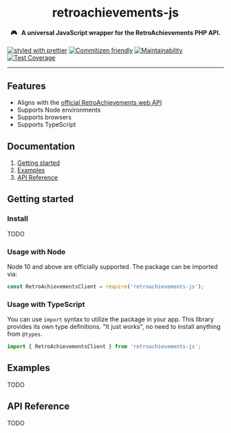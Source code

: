 <h1 align="center">
  retroachievements-js
</h1>

<h4 align="center">🎮 &nbsp; A universal JavaScript wrapper for the RetroAchievements PHP API.</h4>

<p align="center">

[![styled with prettier](https://img.shields.io/badge/styled_with-prettier-ff69b4.svg?style=flat-square)](https://github.com/prettier/prettier)
[![Commitizen friendly](https://img.shields.io/badge/commitizen-friendly-brightgreen.svg)](http://commitizen.github.io/cz-cli/)
[![Maintainability](https://api.codeclimate.com/v1/badges/60d0877dfbb6b27db65e/maintainability)](https://codeclimate.com/github/wescopeland/retroachievements-js/maintainability)
[![Test Coverage](https://api.codeclimate.com/v1/badges/60d0877dfbb6b27db65e/test_coverage)](https://codeclimate.com/github/wescopeland/retroachievements-js/test_coverage)

</p>

<hr />

## Features

- Aligns with the [official RetroAchievements web API](http://retroachievements.org/APIDemo.php)
- Supports Node environments
- Supports browsers
- Supports TypeScript

## Documentation

1. [Getting started](#getting-started)
2. [Examples](#examples)
3. [API Reference](#api-reference)

## Getting started

### Install

TODO

### Usage with Node

Node 10 and above are officially supported. The package can be imported via:

```javascript
const RetroAchievementsClient = require('retroachievements-js');
```

### Usage with TypeScript

You can use `import` syntax to utilize the package in your app. This library provides its own type definitions. "It just works", no need to install anything from `@types`.

```typescript
import { RetroAchievementsClient } from 'retroachievements-js';
```

## Examples

TODO

## API Reference

TODO
